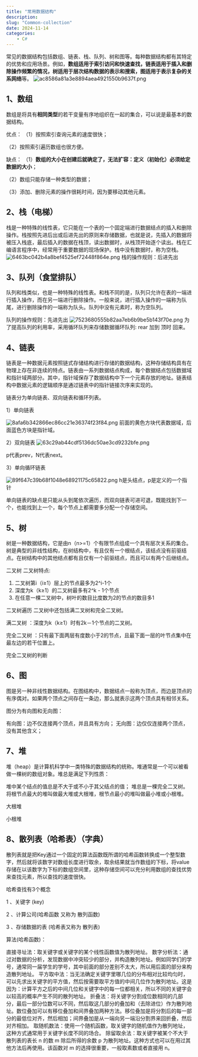 ```yaml
---
title: "常用数据结构"
description: 
slug: "Common-collection"
date: 2024-11-14
categories:
    - C#
---
```


常见的数据结构包括数组、链表、栈、队列、树和图等。每种数据结构都有其特定的优势和应用场景。例如，**数组适用于索引访问和快速查找，链表适用于插入和删除操作频繁的情况，树适用于层次结构数据的表示和搜索，图适用于表示复杂的关系网络**等。
![ac8586a81a3e8894aea4921550b9637f.png](https://s2.loli.net/2024/11/14/tiQLvqM4EjeF1Vc.png)

## 1、数组

数组是将具有**相同类型**的若干变量有序地组织在一起的集合，可以说是最基本的数据结构。

优点：
（1）按照索引查询元素的速度很快；

（2）按照索引遍历数组也很方便。

缺点：
（1）**数组的大小在创建后就确定了，无法扩容：定义（初始化）必须给定数据的大小**；

（2）数组只能存储一种类型的数据；

（3）添加、删除元素的操作很耗时间，因为要移动其他元素。

## 2、栈（电梯）

栈是一种特殊的线性表，它只能在一个表的一个固定端进行数据结点的插入和删除操作。栈按照先进后出或后进先出的原则来存储数据，也就是说，先插入的数据将被压入栈底，最后插入的数据在栈顶，读出数据时，从栈顶开始逐个读出。栈在汇编语言程序中，经常用于重要数据的现场保护。栈中没有数据时，称为空栈。
![6463bc042b4a8bef4525ef72448f864e.png](https://s2.loli.net/2024/11/14/OThb2qfX3dxECna.png)
栈的操作规则：后进先出

## 3、队列（食堂排队）

队列和栈类似，也是一种特殊的线性表。和栈不同的是，队列只允许在表的一端进行插入操作，而在另一端进行删除操作。一般来说，进行插入操作的一端称为队尾，进行删除操作的一端称为队头。队列中没有元素时，称为空队列。

队列的操作规则：先进先出
![7523680555b82aa7eb6b9be5b143f70e.png](https://s2.loli.net/2024/11/14/OThb2qfX3dxECna.png)
为了提高队列的利用率，采用循环队列来存储数据循环队列: rear 加到 顶时 回来。

## 4、链表

链表是一种数据元素按照链式存储结构进行存储的数据结构，这种存储结构具有在物理上存在非连续的特点。链表由一系列数据结点构成，每个数据结点包括数据域和指针域两部分。其中，指针域保存了数据结构中下一个元素存放的地址。链表结构中数据元素的逻辑顺序是通过链表中的指针链接次序来实现的。

链表分为单向链表、双向链表和循环列表。

1）单向链表

![8afa6b342866ec86cc21e36374f23f84.png](https://s2.loli.net/2024/11/14/1oDtn3quPOAw9Jg.png)
前面的黄色方块代表数据域，后面蓝色方块是指针域。

2）双向链表
![63c29ab44cdf5136dc50ae3cd9232bfe.png](https://s2.loli.net/2024/11/14/GEyXAQ1tHuUf6Ln.png)

p代表prev，N代表next。

3）单向循环链表

![89f647c39b68f1048e68921175c65822.png](https://s2.loli.net/2024/11/14/yZuvVDCFKwkBles.png)
h是头结点，p是定义的一个指针

单向链表的缺点是只能从头到尾依次遍历，而双向链表可进可退，既能找到下一个，也能找到上一个，每个节点上都需要多分配一个存储空间。

## 5、树

树是一种数据结构，它是由n（n>=1）个有限节点组成一个具有层次关系的集合。树是典型的非线性结构，在树结构中，有且仅有一个根结点，该结点没有前驱结点。在树结构中的其他结点都有且仅有一个前驱结点，而且可以有两个后继结点。

二叉树
二叉树特点:

1. 二叉树第i（i≥1）层上的节点最多为2^i-1个
2. 深度为k（k≥1）的二叉树最多有2^k - 1个节点
3. 在任意一棵二叉树中，树叶的数目比度数为2的节点的数目多1

二叉树遍历
二叉树中还包括满二叉树和完全二叉树。

满二叉树 ：深度为k（k≥1）时有2k－1个节点的二叉树。

完全二叉树 ：只有最下面两层有度数小于2的节点，且最下面一层的叶节点集中在最左边的若干位置上。

完全二叉树的判断

## 6、图

图是另一种非线性数据结构。在图结构中，数据结点一般称为顶点，而边是顶点的有序偶对。如果两个顶点之间存在一条边，那么就表示这两个顶点具有相邻关系。

图分为有向图和无向图：

有向图：边不仅连接两个顶点，并且具有方向；
无向图：边仅仅连接两个顶点，没有其他含义；

## 7、堆

堆（heap）是计算机科学中一类特殊的数据结构的统称。堆通常是一个可以被看做一棵树的数组对象。堆总是满足下列性质：

堆中某个结点的值总是不大于或不小于其父结点的值；
堆总是一棵完全二叉树。
将根节点最大的堆叫做最大堆或大根堆，根节点最小的堆叫做最小堆或小根堆。

大根堆

小根堆

## 8、散列表（哈希表）（字典）

散列表就是把Key通过一个固定的算法函数既所谓的哈希函数转换成一个整型数字，然后就将该数字对数组长度进行取余，取余结果就当作数组的下标，将value存储在以该数字为下标的数组空间里，这种存储空间可以充分利用数组的查找优势来查找元素，所以查找的速度很快。

哈希查找有3个概念

1 、关键字 (key)

2 、计算公司(哈希函数 又称为 散列函数)

3 、存储数据的表 (哈希表又称为 散列表)

算法(哈希函数)：

直接寻址法：取关键字或关键字的某个线性函数值为散列地址。
数字分析法：通过对数据的分析，发现数据中冲突较少的部分，并构造散列地址。例如同学们的学号，通常同一届学生的学号，其中前面的部分差别不太大，所以用后面的部分来构造散列地址。
平方取中法：当无法确定关键字里哪几位的分布相对比较均匀时，可以先求出关键字的平方值，然后按需要取平方值的中间几位作为散列地址。这是因为：计算平方之后的中间几位和关键字中的每一位都相关，所以不同的关键字会以较高的概率产生不同的散列地址。
折叠法：将关键字分割成位数相同的几部分，最后一部分位数可以不同，然后取这几部分的叠加和（去除进位）作为散列地址。数位叠加可以有移位叠加和间界叠加两种方法。移位叠加是将分割后的每一部分的最低位对齐，然后相加；间界叠加是从一端向另一端沿分割界来回折叠，然后对齐相加。
取随机数法：使用一个随机函数，取关键字的随机值作为散列地址，这种方式通常用于关键字长度不同的场合。
除留取余法：取关键字被某个不大于散列表的表长 n 的数 m 除后所得的余数 p 为散列地址。这种方式也可以在用过其他方法后再使用。该函数对 m 的选择很重要，一般取素数或者直接用 n。

## 
